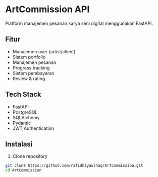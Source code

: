 # ArtCommission API

Platform manajemen pesanan karya seni digital menggunakan FastAPI.

## Fitur

- Manajemen user (artist/client)
- Sistem portfolio
- Manajemen pesanan
- Progress tracking
- Sistem pembayaran
- Review & rating

## Tech Stack

- FastAPI
- PostgreSQL
- SQLAlchemy
- Pydantic
- JWT Authentication

## Instalasi

1. Clone repository
```bash
git clone https://github.com/rafidhiyaulhaq/ArtCommission.git
cd ArtCommission